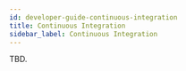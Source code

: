 ```yaml
---
id: developer-guide-continuous-integration
title: Continuous Integration
sidebar_label: Continuous Integration
---
```


TBD.
